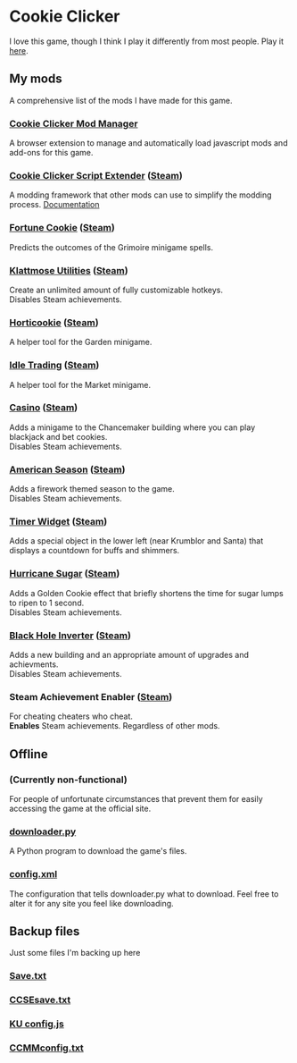 # Cookie Clicker

I love this game, though I think I play it differently from most people. Play it [here](https://orteil.dashnet.org/cookieclicker/).

## My mods

A comprehensive list of the mods I have made for this game.

### [Cookie Clicker Mod Manager](https://github.com/klattmose/CookieClickerModManager)

A browser extension to manage and automatically load javascript mods and add-ons for this game.

### [Cookie Clicker Script Extender](https://klattmose.github.io/CookieClicker/CCSE.js)  ([Steam](https://klattmose.github.io/CookieClicker/SteamMods/CCSE.zip))

A modding framework that other mods can use to simplify the modding process. [Documentation](https://klattmose.github.io/CookieClicker/CCSE-POCs/)

### [Fortune Cookie](https://klattmose.github.io/CookieClicker/FortuneCookie.js)  ([Steam](https://klattmose.github.io/CookieClicker/SteamMods/FortuneCookie.zip))

Predicts the outcomes of the Grimoire minigame spells.

### [Klattmose Utilities](https://klattmose.github.io/CookieClicker/KlattmoseUtilities.js)  ([Steam](https://klattmose.github.io/CookieClicker/SteamMods/KlattmoseUtilities.zip))

Create an unlimited amount of fully customizable hotkeys.\
Disables Steam achievements.

### [Horticookie](https://klattmose.github.io/CookieClicker/Horticookie.js)  ([Steam](https://klattmose.github.io/CookieClicker/SteamMods/Horticookie.zip))

A helper tool for the Garden minigame.

### [Idle Trading](https://klattmose.github.io/CookieClicker/IdleTrading.js)  ([Steam](https://klattmose.github.io/CookieClicker/SteamMods/IdleTrading.zip))

A helper tool for the Market minigame.

### [Casino](https://klattmose.github.io/CookieClicker/minigameCasino.js)  ([Steam](https://klattmose.github.io/CookieClicker/SteamMods/Casino.zip))

Adds a minigame to the Chancemaker building where you can play blackjack and bet cookies.\
Disables Steam achievements.

### [American Season](https://klattmose.github.io/CookieClicker/AmericanSeason.js)  ([Steam](https://klattmose.github.io/CookieClicker/SteamMods/AmericanSeason.zip))

Adds a firework themed season to the game.\
Disables Steam achievements.

### [Timer Widget](https://klattmose.github.io/CookieClicker/CCSE-POCs/TimerWidget.js)  ([Steam](https://klattmose.github.io/CookieClicker/SteamMods/TimerWidget.zip))

Adds a special object in the lower left (near Krumblor and Santa) that displays a countdown for buffs and shimmers.

### [Hurricane Sugar](https://klattmose.github.io/CookieClicker/CCSE-POCs/HurricaneSugar.js)  ([Steam](https://klattmose.github.io/CookieClicker/SteamMods/HurricaneSugar.zip))

Adds a Golden Cookie effect that briefly shortens the time for sugar lumps to ripen to 1 second.\
Disables Steam achievements.

### [Black Hole Inverter](https://klattmose.github.io/CookieClicker/CCSE-POCs/BlackholeInverter.js)  ([Steam](https://klattmose.github.io/CookieClicker/SteamMods/BlackholeInverter.zip))

Adds a new building and an appropriate amount of upgrades and achievments.\
Disables Steam achievements.

### Steam Achievement Enabler  ([Steam](https://klattmose.github.io/CookieClicker/SteamMods/SteamAchievementEnabler.zip))

For cheating cheaters who cheat.\
**Enables** Steam achievements. Regardless of other mods.

## Offline

### (Currently non-functional)

For people of unfortunate circumstances that prevent them for easily accessing the game at the official site.

### [downloader.py](https://klattmose.github.io/CookieClicker/downloader.py)

A Python program to download the game's files.

### [config.xml](https://klattmose.github.io/CookieClicker/config.xml)

The configuration that tells downloader.py what to download. Feel free to alter it for any site you feel like downloading.

## Backup files

Just some files I'm backing up here

### [Save.txt](https://klattmose.github.io/CookieClicker/Save.txt)
### [CCSEsave.txt](https://klattmose.github.io/CookieClicker/CCSEsave.txt)
### [KU config.js](https://klattmose.github.io/CookieClicker/KU%20config.js)
### [CCMMconfig.txt](https://klattmose.github.io/CookieClicker/CCMMconfig.txt)
